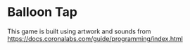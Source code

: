 # Balloon Tap

This game is built using artwork and sounds from https://docs.coronalabs.com/guide/programming/index.html
